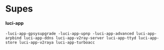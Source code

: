 # Supes
#### luci-app
```
-luci-app-gpsysupgrade -luci-app-upnp -luci-app-advanced luci-app-arpbind luci-app-ddns luci-app-v2ray-server luci-app-ttyd luci-app-store luci-app-v2raya luci-app-turboacc
```
```

```